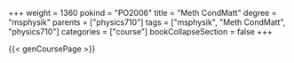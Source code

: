+++
weight = 1360
pokind = "PO2006"
title = "Meth CondMatt"
degree = "msphysik"
parents = ["physics710"]
tags = ["msphysik", "Meth CondMatt", "physics710"]
categories = ["course"]
bookCollapseSection = false
+++

{{< genCoursePage >}}
